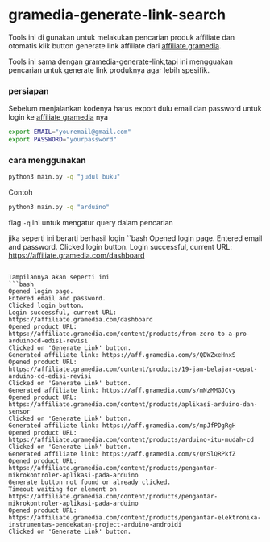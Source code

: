 # gramedia-generate-link-search

Tools ini di gunakan untuk melakukan pencarian produk affiliate dan otomatis klik button generate link affiliate dari [affiliate gramedia](https://aff.gramedia.com/s/MrHMDcJDbt).

Tools ini sama dengan [gramedia-generate-link](https://github.com/1amkaizen/gramedia-generate-link/),tapi ini mengguakan pencarian untuk generate link produknya agar lebih spesifik.
### persiapan
Sebelum menjalankan kodenya harus export dulu email dan password untuk login ke [affiliate gramedia](https://aff.gramedia.com/s/MrHMDcJDbt) nya

```bash
export EMAIL="youremail@gmail.com"
export PASSWORD="yourpassword"
```

### cara menggunakan

```bash
python3 main.py -q "judul buku"
```
Contoh
```bash
python3 main.py -q "arduino"
```

flag `-q` ini untuk mengatur query dalam pencarian

jika seperti ini berarti berhasil login
``bash
Opened login page.
Entered email and password.
Clicked login button.
Login successful, current URL: https://affiliate.gramedia.com/dashboard
```

Tampilannya akan seperti ini
```bash
Opened login page.
Entered email and password.
Clicked login button.
Login successful, current URL: https://affiliate.gramedia.com/dashboard
Opened product URL: https://affiliate.gramedia.com/content/products/from-zero-to-a-pro-arduinocd-edisi-revisi
Clicked on 'Generate Link' button.
Generated affiliate link: https://aff.gramedia.com/s/QDWZxeHnxS
Opened product URL: https://affiliate.gramedia.com/content/products/19-jam-belajar-cepat-arduino-cd-edisi-revisi
Clicked on 'Generate Link' button.
Generated affiliate link: https://aff.gramedia.com/s/mNzMMGJCvy
Opened product URL: https://affiliate.gramedia.com/content/products/aplikasi-arduino-dan-sensor
Clicked on 'Generate Link' button.
Generated affiliate link: https://aff.gramedia.com/s/mpJfPDgRgH
Opened product URL: https://affiliate.gramedia.com/content/products/arduino-itu-mudah-cd
Clicked on 'Generate Link' button.
Generated affiliate link: https://aff.gramedia.com/s/QnSlQRPkfZ
Opened product URL: https://affiliate.gramedia.com/content/products/pengantar-mikrokontroler-aplikasi-pada-arduino
Generate button not found or already clicked.
Timeout waiting for element on https://affiliate.gramedia.com/content/products/pengantar-mikrokontroler-aplikasi-pada-arduino
Opened product URL: https://affiliate.gramedia.com/content/products/pengantar-elektronika-instrumentas-pendekatan-project-arduino-androidi
Clicked on 'Generate Link' button.

```
